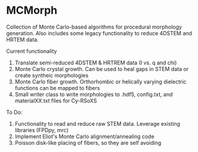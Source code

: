 # MCMorph
Collection of Monte Carlo-based algorithms for procedural morphology generation. Also includes some legacy functionality to reduce 4DSTEM and HRTEM data.

Current functionality
1. Translate semi-reduced 4DSTEM & HRTREM data (I vs. q and chi)
2. Monte Carlo crystal growth. Can be used to heal gaps in STEM data or create syntheic morphologies
3. Monte Carlo fiber growth. Orthorhombic or helically varying dielectric functions can be mapped to fibers
4. Small writer class to write morphologies to .hdf5, config.txt, and materialXX.txt files for Cy-RSoXS

To Do:
1. Functionality to read and reduce raw STEM data. Leverage existing libraries (FPDpy, mrc)
2. Implement Eliot's Monte Carlo alignment/annealing code
3. Poisson disk-like placing of fibers, so they are self avoiding
